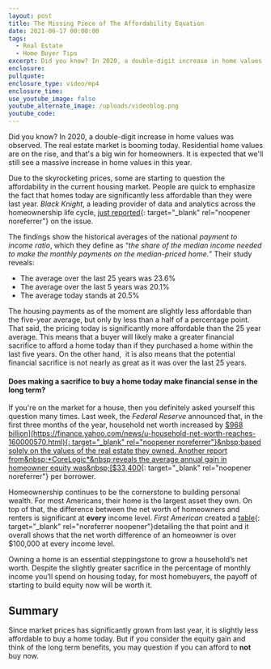 ```yaml
---
layout: post
title: The Missing Piece of The Affordability Equation
date: 2021-06-17 00:00:00
tags:
  - Real Estate
  - Home Buyer Tips
excerpt: Did you know? In 2020, a double-digit increase in home values was observed
enclosure:
pullquote:
enclosure_type: video/mp4
enclosure_time:
use_youtube_image: false
youtube_alternate_image: /uploads/videoblog.png
youtube_code:
---
```

Did you know? In 2020, a double-digit increase in home values was observed. The real estate market is booming today. Residential home values are on the rise, and that's a big win for homeowners. It is expected that we'll still see a massive increase in home values in this year.

Due to the skyrocketing prices, some are starting to question the affordability in the current housing market. People are quick to emphasize the fact that homes today are significantly less affordable than they were last year.&nbsp;*Black Knight*, a leading provider of data and analytics across the homeownership life cycle,&nbsp;[just reported](https://cdn.blackknightinc.com/wp-content/uploads/2021/06/BKI_MM_Apr2021_Report.pdf){: target="_blank" rel="noopener noreferrer"}&nbsp;on the issue.

The findings show the historical averages of the national&nbsp;*payment to income ratio*, which they define as “*the share of the median income needed to make the monthly payments on the median-priced home.*” Their study reveals:

* The average over the last 25 years was 23.6%
* The average over the last 5 years was 20.1%
* The average today stands at 20.5%

The housing payments as of the moment are slightly less affordable than the five-year average, but only by less than a half of a percentage point. That said, the pricing today is significantly more affordable than the 25 year average. This means that a buyer will likely make a greater financial sacrifice to afford a home today than if they purchased a home within the last five years. On the other hand,&nbsp; it is also means that the potential financial sacrifice is not nearly as great as it was over the last 25 years.

#### **Does making a sacrifice to buy a home today make financial sense in the long term?**

If you're on the market for a house, then you definitely asked yourself this question many times. Last week, the&nbsp;*Federal Reserve*&nbsp;announced that, in the first three months of the year, household net worth increased by&nbsp;[$968 billion](https://finance.yahoo.com/news/u-household-net-worth-reaches-160000570.html){: target="_blank" rel="noopener noreferrer"}&nbsp;based solely on the values of the real estate they owned. Another report from&nbsp;*CoreLogic*&nbsp;reveals the average annual gain in homeowner equity was&nbsp;[$33,400](https://www.corelogic.com/blog/2021/6/double-digit-home-price-gains-boosted-home-equity-to-new-highs.aspx){: target="_blank" rel="noopener noreferrer"}&nbsp;per borrower.

Homeownership continues to be the cornerstone to building personal wealth. For most Americans, their home is the largest asset they own. On top of that, the difference between the net worth of homeowners and renters is significant at&nbsp;**every**&nbsp;income level. *First American*&nbsp;created a [table](https://blog.firstam.com/economics/homeownership-remains-strongly-linked-to-wealth-building){: target="_blank" rel="noreferrer noopener"}detailing the that point and it overall shows that the net worth difference of an homeowner is over $100,000 at every income level.

Owning a home is an essential steppingstone to grow a household’s net worth. Despite the slightly greater sacrifice in the percentage of monthly income you’ll spend on housing today, for most homebuyers, the payoff of starting to build equity now will be worth it.

## **Summary**

Since market prices has significantly grown from last year, it is slightly less affordable to buy a home today. But if you consider the equity gain and think of the long term benefits, you may question if you can afford to **not** buy now.&nbsp;
